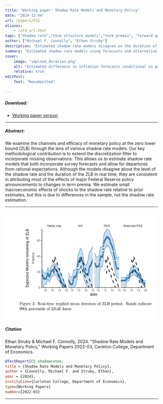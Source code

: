 ```yaml
---
title: "Working paper: Shadow Rate Models and Monetary Policy" 
date: "2024-12-04"
url: /papers/FS1
aliases: 
    - /old_url.html
tags: ["Shadow rate","term structure models","term premia", "forward guidance", "nonlinear estimation"]
author: ["Michael F. Connolly", "Ethan Struby"]
description: "Estimated shadow rate models disagree on the duration of the ZLB, but agree on the effects of policy changes on yields" 
summary: "Estimated shadow rate models using forecasts and alternative assumptions about expectations formation disagree on the duration of the ZLB, but agree on the effects of policy changes on yields."
cover:
    image: "implied_duration.png"
    alt: "Estimated difference in inflation forecasts conditional on political knowledge"
    relative: true
editPost:
    Text: "Resubmitted"

---
```


##### Download:

- [Working paper version](../../static/shadow_rate_jfec_revision.pdf)

---

##### Abstract:

We examine the channels and efficacy of monetary policy at the
zero lower bound (ZLB) through the lens of various shadow rate models.
Our key methodological contribution is to extend the discretization
filter to incorporate missing observations. This allows us to estimate
shadow rate models that both incorporate survey forecasts and
allow for departures from rational expectations. Although the models
disagree about the level of the shadow rate and the duration of the
ZLB in real time, they are consistent in attributing most of the effects
of major Federal Reserve policy announcements to changes in term
premia. We estimate small macroeconomic effects of shocks to the
shadow rate relative to prior estimates, but this is due to differences
in the sample, not the shadow rate estimation.

---

![Implied duration of the ZLB](implied_duration.png "Implied duration of the ZLB")
---


##### Citation

Ethan Struby & Michael F. Connolly, 2024. "Shadow Rate Models and Monetary Policy," Working Papers 2022-03, Carleton College, Department of Economics.

```BibTeX
@TechReport{CS_shadowrates,
title = {Shadow Rate Models and Monetary Policy},
author = {Connolly, Michael F. and Struby, Ethan},
year = {2024},
institution={Carleton College, Department of Economics},
type={Working Papers}
number={2022-03}

```

---

